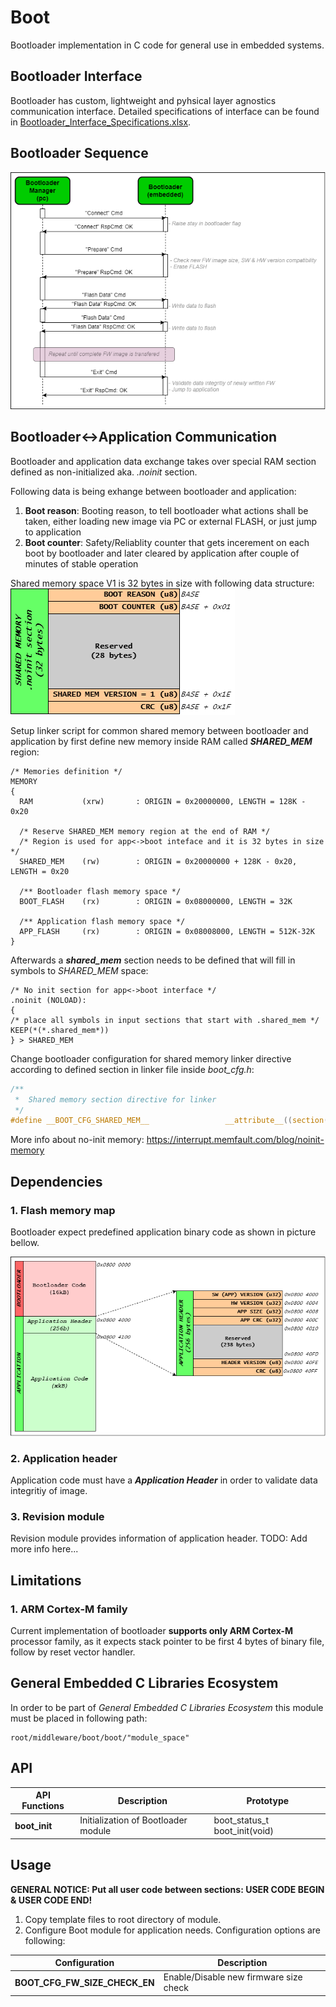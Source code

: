 # **Boot**
Bootloader implementation in C code for general use in embedded systems.


## **Bootloader Interface**
Bootloader has custom, lightweight and pyhsical layer agnostics communication interface. Detailed specifications of interface can be found in [Bootloader_Interface_Specifications.xlsx](doc/Bootloader_Interface_Specifications.xlsx).

## **Bootloader Sequence**

![](doc/pic/Bootloader_Sequence.png)


## **Bootloader<->Application Communication**
Bootloader and application data exchange takes over special RAM section defined as non-initialized aka. *.noinit* section. 

Following data is being exhange between bootloader and application:
 1. **Boot reason**: Booting reason, to tell bootloader what actions shall be taken, either loading new image via PC or external FLASH, or just jump to application
 2. **Boot counter**: Safety/Reliablity counter that gets incerement on each boot by bootloader and later cleared by application after couple of minutes of stable operation

Shared memory space V1 is 32 bytes in size with following data structure:
![](doc/pic/Shared_Memory_V1.png)

Setup linker script for common shared memory between bootloader and application by first define new memory inside RAM called ***SHARED_MEM*** region:

```
/* Memories definition */
MEMORY
{
  RAM    		(xrw)    	: ORIGIN = 0x20000000, LENGTH = 128K - 0x20
  
  /* Reserve SHARED_MEM memory region at the end of RAM */
  /* Region is used for app<->boot inteface and it is 32 bytes in size */
  SHARED_MEM	(rw)		: ORIGIN = 0x20000000 + 128K - 0x20, LENGTH = 0x20
  
  /** Bootloader flash memory space */
  BOOT_FLASH    (rx)   		: ORIGIN = 0x08000000, LENGTH = 32K
  
  /** Application flash memory space */
  APP_FLASH    	(rx)   		: ORIGIN = 0x08008000, LENGTH = 512K-32K
}
```

Afterwards a ***shared_mem*** section needs to be defined that will fill in symbols to *SHARED_MEM* space:

```
/* No init section for app<->boot interface */
.noinit (NOLOAD):
{
/* place all symbols in input sections that start with .shared_mem */
KEEP(*(*.shared_mem*))
} > SHARED_MEM    
```

Change bootloader configuration for shared memory linker directive according to defined section in linker file inside *boot_cfg.h*:

```C
/**
 *  Shared memory section directive for linker
 */
#define __BOOT_CFG_SHARED_MEM__                	__attribute__((section(".shared_mem")))
```

More info about no-init memory: https://interrupt.memfault.com/blog/noinit-memory 

## **Dependencies**

### **1. Flash memory map**
Bootloader expect predefined application binary code as shown in picture bellow. 

![](doc/pic/Flash_MemoryMap.png)

### **2. Application header**
Application code must have a ***Application Header*** in order to validate data integritiy of image.

### **3. Revision module**
Revision module provides information of application header.
TODO: Add more info here...


## **Limitations**

### **1. ARM Cortex-M family**
Current implementation of bootloader **supports only ARM Cortex-M** processor family, as it expects stack pointer to be first 4 bytes of binary file, follow by reset vector handler. 


## **General Embedded C Libraries Ecosystem**
In order to be part of *General Embedded C Libraries Ecosystem* this module must be placed in following path: 

```
root/middleware/boot/boot/"module_space"
```

## **API**
| API Functions | Description | Prototype |
| --- | ----------- | ----- |
| **boot_init** | Initialization of Bootloader module | boot_status_t boot_init(void) |




## **Usage**

**GENERAL NOTICE: Put all user code between sections: USER CODE BEGIN & USER CODE END!**

1. Copy template files to root directory of module.
2. Configure Boot module for application needs. Configuration options are following:

| Configuration | Description |
| --- | --- |
| **BOOT_CFG_FW_SIZE_CHECK_EN** 			| Enable/Disable new firmware size check |
